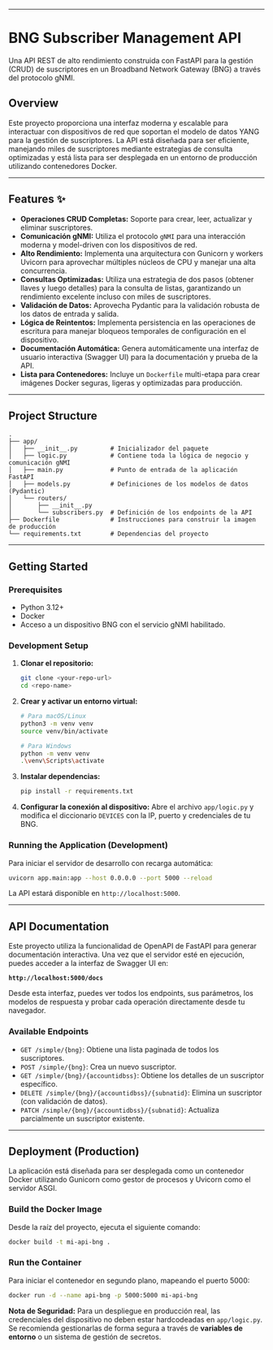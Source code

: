 
-----

# BNG Subscriber Management API

Una API REST de alto rendimiento construida con FastAPI para la gestión (CRUD) de suscriptores en un Broadband Network Gateway (BNG) a través del protocolo gNMI.

## Overview

Este proyecto proporciona una interfaz moderna y escalable para interactuar con dispositivos de red que soportan el modelo de datos YANG para la gestión de suscriptores. La API está diseñada para ser eficiente, manejando miles de suscriptores mediante estrategias de consulta optimizadas y está lista para ser desplegada en un entorno de producción utilizando contenedores Docker.

-----

## Features ✨

  * **Operaciones CRUD Completas:** Soporte para crear, leer, actualizar y eliminar suscriptores.
  * **Comunicación gNMI:** Utiliza el protocolo `gNMI` para una interacción moderna y model-driven con los dispositivos de red.
  * **Alto Rendimiento:** Implementa una arquitectura con Gunicorn y workers Uvicorn para aprovechar múltiples núcleos de CPU y manejar una alta concurrencia.
  * **Consultas Optimizadas:** Utiliza una estrategia de dos pasos (obtener llaves y luego detalles) para la consulta de listas, garantizando un rendimiento excelente incluso con miles de suscriptores.
  * **Validación de Datos:** Aprovecha Pydantic para la validación robusta de los datos de entrada y salida.
  * **Lógica de Reintentos:** Implementa persistencia en las operaciones de escritura para manejar bloqueos temporales de configuración en el dispositivo.
  * **Documentación Automática:** Genera automáticamente una interfaz de usuario interactiva (Swagger UI) para la documentación y prueba de la API.
  * **Lista para Contenedores:** Incluye un `Dockerfile` multi-etapa para crear imágenes Docker seguras, ligeras y optimizadas para producción.

-----

## Project Structure

```
.
├── app/
│   ├── __init__.py         # Inicializador del paquete
│   ├── logic.py            # Contiene toda la lógica de negocio y comunicación gNMI
│   ├── main.py             # Punto de entrada de la aplicación FastAPI
│   ├── models.py           # Definiciones de los modelos de datos (Pydantic)
│   └── routers/
│       ├── __init__.py
│       └── subscribers.py  # Definición de los endpoints de la API
├── Dockerfile              # Instrucciones para construir la imagen de producción
└── requirements.txt        # Dependencias del proyecto
```

-----

## Getting Started

### Prerequisites

  * Python 3.12+
  * Docker
  * Acceso a un dispositivo BNG con el servicio gNMI habilitado.

### Development Setup

1.  **Clonar el repositorio:**

    ```bash
    git clone <your-repo-url>
    cd <repo-name>
    ```

2.  **Crear y activar un entorno virtual:**

    ```bash
    # Para macOS/Linux
    python3 -m venv venv
    source venv/bin/activate

    # Para Windows
    python -m venv venv
    .\venv\Scripts\activate
    ```

3.  **Instalar dependencias:**

    ```bash
    pip install -r requirements.txt
    ```

4.  **Configurar la conexión al dispositivo:**
    Abre el archivo `app/logic.py` y modifica el diccionario `DEVICES` con la IP, puerto y credenciales de tu BNG.

### Running the Application (Development)

Para iniciar el servidor de desarrollo con recarga automática:

```bash
uvicorn app.main:app --host 0.0.0.0 --port 5000 --reload
```

La API estará disponible en `http://localhost:5000`.

-----

## API Documentation

Este proyecto utiliza la funcionalidad de OpenAPI de FastAPI para generar documentación interactiva. Una vez que el servidor esté en ejecución, puedes acceder a la interfaz de Swagger UI en:

**`http://localhost:5000/docs`**

Desde esta interfaz, puedes ver todos los endpoints, sus parámetros, los modelos de respuesta y probar cada operación directamente desde tu navegador.

### Available Endpoints

  * `GET /simple/{bng}`: Obtiene una lista paginada de todos los suscriptores.
  * `POST /simple/{bng}`: Crea un nuevo suscriptor.
  * `GET /simple/{bng}/{accountidbss}`: Obtiene los detalles de un suscriptor específico.
  * `DELETE /simple/{bng}/{accountidbss}/{subnatid}`: Elimina un suscriptor (con validación de datos).
  * `PATCH /simple/{bng}/{accountidbss}/{subnatid}`: Actualiza parcialmente un suscriptor existente.

-----

## Deployment (Production)

La aplicación está diseñada para ser desplegada como un contenedor Docker utilizando Gunicorn como gestor de procesos y Uvicorn como el servidor ASGI.

### Build the Docker Image

Desde la raíz del proyecto, ejecuta el siguiente comando:

```bash
docker build -t mi-api-bng .
```

### Run the Container

Para iniciar el contenedor en segundo plano, mapeando el puerto 5000:

```bash
docker run -d --name api-bng -p 5000:5000 mi-api-bng
```

**Nota de Seguridad:** Para un despliegue en producción real, las credenciales del dispositivo no deben estar hardcodeadas en `app/logic.py`. Se recomienda gestionarlas de forma segura a través de **variables de entorno** o un sistema de gestión de secretos.